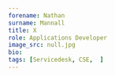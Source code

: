 ```yaml
---
forename: Nathan
surname: Mannall
title: X
role: Applications Developer
image_src: null.jpg
bio: 
tags: [Servicedesk, CSE,  ] 
---
```

